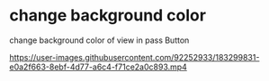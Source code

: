 # change background color
change background color of view in pass Button 
 




https://user-images.githubusercontent.com/92252933/183299831-e0a2f663-8ebf-4d77-a6c4-f71ce2a0c893.mp4

